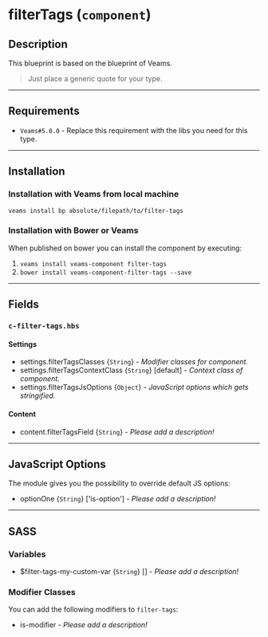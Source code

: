 # filterTags (`component`)

## Description

This blueprint is based on the blueprint of Veams.

> Just place a generic quote for your type.

-----------

## Requirements
- `Veams#5.0.0` - Replace this requirement with the libs you need for this type.

-----------

## Installation

### Installation with Veams from local machine

`veams install bp absolute/filepath/to/filter-tags`

### Installation with Bower or Veams

When published on bower you can install the component by executing:

1. `veams install veams-component filter-tags`
2. `bower install veams-component-filter-tags --save`

-----------

## Fields

### `c-filter-tags.hbs`

#### Settings
- settings.filterTagsClasses {`String`} - _Modifier classes for component._
- settings.filterTagsContextClass {`String`} [default] - _Context class of component._ 
- settings.filterTagsJsOptions {`Object`} - _JavaScript options which gets stringified._

#### Content
- content.filterTagsField {`String`} - _Please add a description!_

-------------

## JavaScript Options

The module gives you the possibility to override default JS options:

- optionOne {`String`} ['is-option'] - _Please add a description!_

------------

## SASS

### Variables

- $filter-tags-my-custom-var {`String`} [] - _Please add a description!_

### Modifier Classes

You can add the following modifiers to `filter-tags`:
- is-modifier - _Please add a description!_
